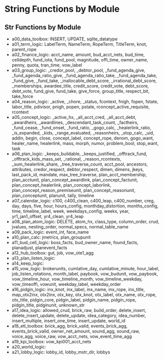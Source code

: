 # String Functions by Module

## Str Functions by Module
- a00_data_toolbox: INSERT, UPDATE, sqlite_datatype
- a01_term_logic: LabelTerm, NameTerm, RopeTerm, TitleTerm, knot, parent_rope
- a02_finance_logic: acct_name, amount, bud_acct_nets, bud_time, celldepth, fund_iota, fund_pool, magnitude, offi_time, owner_name, penny, quota, tran_time, vow_label
- a03_group_logic: _credor_pool, _debtor_pool, _fund_agenda_give, _fund_agenda_ratio_give, _fund_agenda_ratio_take, _fund_agenda_take, _fund_give, _fund_take, _inallocable_debt_score, _irrational_debt_score, _memberships, awardee_title, credit_score, credit_vote, debt_score, debt_vote, fund_give, fund_take, give_force, group_title, respect_bit, take_force
- a04_reason_logic: _active, _chore, _status, fcontext, fnigh, fopen, fstate, labor_title, pdivisor, pnigh, popen, pstate, rconcept_active_requisite, rcontext
- a05_concept_logic: _active_hx, _all_acct_cred, _all_acct_debt, _awardheirs, _awardlines, _descendant_task_count, _factheirs, _fund_cease, _fund_onset, _fund_ratio, _gogo_calc, _healerlink_ratio, _is_expanded, _kids, _range_evaluated, _reasonheirs, _stop_calc, _uid, addin, begin, close, concept_label, concept_rope, denom, gogo_want, healer_name, healerlink, mass, morph, numor, problem_bool, stop_want, task
- a06_plan_logic: _keeps_buildable, _keeps_justified, _offtrack_fund, _offtrack_kids_mass_set, _rational, _reason_rcontexts, _sum_healerlink_share, _tree_traverse_count, acct_pool, ancestors, attributes, credor_respect, debtor_respect, dimen, dimens, jkeys, last_pack_id, mandate, max_tree_traverse, plan_acct_membership, plan_acctunit, plan_concept_awardlink, plan_concept_factunit, plan_concept_healerlink, plan_concept_laborlink, plan_concept_reason_premiseunit, plan_concept_reasonunit, plan_conceptunit, planunit, tally, timeline
- a07_calendar_logic: c100, c400_clean, c400_leap, c400_number, creg, day, days, five, hour, hours_config, monthday_distortion, months_config, time, timeline_label, week, weekdays_config, weeks, year, yr1_jan1_offset, yr4_clean, yr4_leap
- a08_plan_atom_logic: DELETE, atom_hx, class_type, column_order, crud, jvalues, nesting_order, normal_specs, normal_table_name
- a09_pack_logic: event_int, face_name
- a10_plan_calc: jmetrics, plan_groupunit
- a11_bud_cell_logic: boss_facts, bud_owner_name, found_facts, planadjust, planevent_facts
- a12_hub_toolbox: gut, job, vow_ote1_agg
- a13_plan_listen_logic: 
- a14_keep_logic: 
- a15_vow_logic: brokerunits, cumlative_day, cumlative_minute, hour_label, job_listen_rotations, month_label, paybook, vow_budunit, vow_paybook, vow_timeline_hour, vow_timeline_month, vow_timeline_weekday, vow_timeoffi, vowunit, weekday_label, weekday_order
- a16_pidgin_logic: inx_knot, inx_label, inx_name, inx_rope, inx_title, map_otx2inx, otx2inx, otx_key, otx_knot, otx_label, otx_name, otx_rope, otx_title, pidgin_core, pidgin_label, pidgin_name, pidgin_rope, pidgin_title, pidginunit, unknown_str
- a17_idea_logic: allowed_crud, brick_raw, build_order, delete_insert, delete_insert_update, delete_update, idea_category, idea_number, insert_multiple, insert_one_time, insert_update, world_id
- a18_etl_toolbox: brick_agg, brick_valid, events_brick_agg, events_brick_valid, owner_net_amount, sound_agg, sound_raw, voice_agg, voice_raw, vow_acct_nets, vow_event_time_agg
- a19_kpi_toolbox: vow_kpi001_acct_nets
- a20_world_logic: 
- a21_lobby_logic: lobby_id, lobby_mstr_dir, lobbys